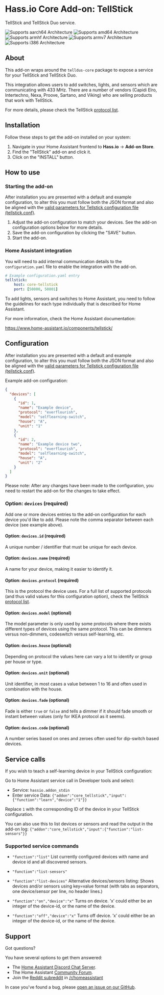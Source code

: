 # Hass.io Core Add-on: TellStick

TellStick and TellStick Duo service.

![Supports aarch64 Architecture][aarch64-shield] ![Supports amd64 Architecture][amd64-shield] ![Supports armhf Architecture][armhf-shield] ![Supports armv7 Architecture][armv7-shield] ![Supports i386 Architecture][i386-shield]

## About

This add-on wraps around the `telldus-core` package to expose a service
for your TellStick and TellStick Duo.

This integration allows users to add switches, lights, and sensors which are
communicating with 433 MHz. There are a number of vendors (Capidi Elro,
Intertechno, Nexa, Proove, Sartano, and Viking) who are selling products that
work with TellStick.

For more details, please check the TellStick [protocol list][protocol-list].

## Installation

Follow these steps to get the add-on installed on your system:

1. Navigate in your Home Assistant frontend to **Hass.io** -> **Add-on Store**.
2. Find the "TellStick" add-on and click it.
3. Click on the "INSTALL" button.

## How to use

### Starting the add-on

After installation you are presented with a default and example configuration,
to alter this you must follow both the JSON format and also be aligned with
the [valid parameters for Tellstick configuration file (tellstick.conf)][conf].

1. Adjust the add-on configuration to match your devices. See the add-on
   configuration options below for more details.
2. Save the add-on configuration by clicking the "SAVE" button.
3. Start the add-on.

### Home Assistant integration

You will need to add internal communication details to the `configuration.yaml`
file to enable the integration with the add-on.

```yaml
# Example configuration.yaml entry
tellstick:
    host: core-tellstick
    port: [50800, 50801]
```

To add lights, sensors and switches to Home Assistant, you need to follow the
guidelines for each type individually that is described for Home Assistant.

For more information, check the Home Assistant documentation:

<https://www.home-assistant.io/components/tellstick/>

## Configuration

After installation you are presented with a default and example configuration,
to alter this you must follow both the JSON format and also be aligned with
the [valid parameters for Tellstick configuration file (tellstick.conf)][conf].

Example add-on configuration:

```json
{
  "devices": [
    {
      "id": 1,
      "name": "Example device",
      "protocol": "everflourish",
      "model": "selflearning-switch",
      "house": "A",
      "unit": "1"
    },
    {
      "id": 2,
      "name": "Example device two",
      "protocol": "everflourish",
      "model": "selflearning-switch",
      "house": "A",
      "unit": "2"
    }
  ]
}
```

Please note: After any changes have been made to the configuration,
you need to restart the add-on for the changes to take effect.

### Option: `devices` (required)

Add one or more devices entries to the add-on configuration for each
device you'd like to add. Please note the comma separator between each
device (see example above).

#### Option: `devices.id` (required)

A unique number / identifier that must be unique for each device.

#### Option: `devices.name` (required)

A name for your device, making it easier to identify it.

#### Option: `devices.protocol` (required)

This is the protocol the device uses. For a full list of supported protocols
(and thus valid values for this configuration option), check the
TellStick [protocol list][protocol-list].

#### Option: `devices.model` (optional)

The model parameter is only used by some protocols where there exists different
types of devices using the same protocol. This can be dimmers versus non-dimmers,
codeswitch versus self-learning, etc.

#### Option: `devices.house` (optional)

Depending on protocol the values here can vary a lot to identify
or group per house or type.

#### Option: `devices.unit` (optional)

Unit identifier, in most cases a value between 1 to 16 and often used in
combination with the house.

#### Option: `devices.fade` (optional)

Fade is either `true` or `false` and tells a dimmer if it should fade smooth
or instant between values (only for IKEA protocol as it seems).

#### Option: `devices.code` (optional)

A number series based on ones and zeroes often used for dip-switch based devices.

## Service calls

If you wish to teach a self-learning device in your TellStick configuration:

Go to Home Assistant service call in Developer tools and select:

- Service: `hassio.addon_stdin`
- Enter service Data:
  `{"addon":"core_tellstick","input":{"function":"learn","device":"1"}}`

Replace `1` with the corresponding ID of the device in your TellStick configuration.

You can also use this to list devices or sensors and read the output in the
add-on log: `{"addon":"core_tellstick","input":{"function":"list-sensors"}}`

### Supported service commands

- `"function":"list"`
  List currently configured devices with name and device id and all discovered sensors.
  
- `"function":"list-sensors"`
  
- `"function":"list-devices"`
  Alternative devices/sensors listing: Shows devices and/or sensors using key=value
  format (with tabs as separators, one device/sensor per line, no header lines.)

- `"function":"on","device":"x"`
  Turns on device. ’x’ could either be an integer of the device-id,
  or the name of the device.

- `"function":"off","device":"x"`
  Turns off device. ’x’ could either be an integer of the device-id,
  or the name of the device.

## Support

Got questions?

You have several options to get them answered:

- The [Home Assistant Discord Chat Server][discord].
- The Home Assistant [Community Forum][forum].
- Join the [Reddit subreddit][reddit] in [/r/homeassistant][reddit]

In case you've found a bug, please [open an issue on our GitHub][issue].

[aarch64-shield]: https://img.shields.io/badge/aarch64-yes-green.svg
[amd64-shield]: https://img.shields.io/badge/amd64-yes-green.svg
[armhf-shield]: https://img.shields.io/badge/armhf-yes-green.svg
[armv7-shield]: https://img.shields.io/badge/armv7-yes-green.svg
[conf]: https://developer.telldus.com/wiki/TellStick_conf
[discord]: https://discord.gg/c5DvZ4e
[forum]: https://community.home-assistant.io
[i386-shield]: https://img.shields.io/badge/i386-yes-green.svg
[issue]: https://github.com/home-assistant/hassio-addons/issues
[protocol-list]: http://developer.telldus.com/wiki/TellStick_conf
[reddit]: https://reddit.com/r/homeassistant
[repository]: https://github.com/hassio-addons/repository
